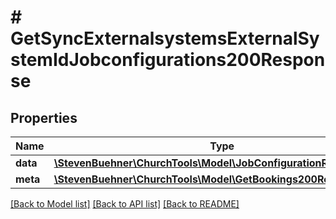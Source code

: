 # # GetSyncExternalsystemsExternalSystemIdJobconfigurations200Response

## Properties

Name | Type | Description | Notes
------------ | ------------- | ------------- | -------------
**data** | [**\StevenBuehner\ChurchTools\Model\JobConfigurationReturn1[]**](JobConfigurationReturn1.md) |  | [optional]
**meta** | [**\StevenBuehner\ChurchTools\Model\GetBookings200ResponseMeta**](GetBookings200ResponseMeta.md) |  | [optional]

[[Back to Model list]](../../README.md#models) [[Back to API list]](../../README.md#endpoints) [[Back to README]](../../README.md)
